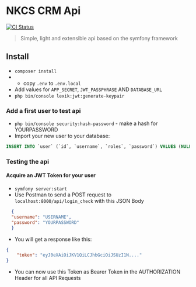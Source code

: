 # NKCS CRM Api
[![CI Status](https://github.com/Praesidiarius/nkcs-crm-api/workflows/CI/badge.svg)](https://github.com/Praesidiarius/nkcs-crm-api/actions)
> Simple, light and extensible api based on the symfony framework

## Install
- ``composer install``
- - copy `.env` to ``.env.local``
- Add values for ``APP_SECRET``, ``JWT_PASSPHRASE`` AND ``DATABASE_URL``
- ``php bin/console lexik:jwt:generate-keypair``

### Add a first user to test api
- ``php bin/console security:hash-password`` - make a hash for YOURPASSWORD
- Import your new user to your database:
```SQL
INSERT INTO `user` (`id`, `username`, `roles`, `password`) VALUES (NULL, 'USERNAME', '[]', 'YOURPASSWORDHASH'); 
```

### Testing the api
#### Acquire an JWT Token for your user
- ``symfony server:start``
- Use Postman to send a POST request to ``localhost:8000/api/login_check`` with this JSON Body
```JSON
  {
  "username": "USERNAME",
  "password": "YOURPASSWORD"
  }
```
- You will get a response like this:
```JSON
{
    "token": "eyJ0eXAiOiJKV1QiLCJhbGciOiJSUzI1N...."
}
```
- You can now use this Token as Bearer Token in the AUTHORIZATION Header for all API Requests